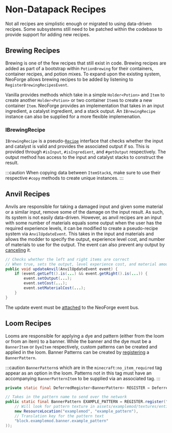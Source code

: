 # Non-Datapack Recipes

Not all recipes are simplistic enough or migrated to using data-driven recipes. Some subsystems still need to be patched within the codebase to provide support for adding new recipes.

## Brewing Recipes

Brewing is one of the few recipes that still exist in code. Brewing recipes are added as part of a bootstrap within `PotionBrewing` for their containers, container recipes, and potion mixes. To expand upon the existing system, NeoForge allows brewing recipes to be added by listening to `RegisterBrewingRecipesEvent`.

Vanilla provides methods which take in a simple `Holder<Potion>` and `Item` to create another `Holder<Potion>` or two container `Item`s to create a new container `Item`. NeoForge provides an implementation that takes in an input ingredient, a catalyst ingredient, and a stack output. An `IBrewingRecipe` instance can also be supplied for a more flexible implemenation.

### IBrewingRecipe

`IBrewingRecipe` is a pseudo-[`Recipe`][recipe] interface that checks whether the input and catalyst is valid and provides the associated output if so. This is provided through `#isInput`, `#isIngredient`, and `#getOutput` respectively. The output method has access to the input and catalyst stacks to construct the result.

:::caution
When copying data between `ItemStack`s, make sure to use their respective `#copy` methods to create unique instances.
:::

## Anvil Recipes

Anvils are responsible for taking a damaged input and given some material or a similar input, remove some of the damage on the input result. As such, its system is not easily data-driven. However, as anvil recipes are an input with some number of materials equals some output when the user has the required experience levels, it can be modified to create a pseudo-recipe system via `AnvilUpdateEvent`. This takes in the input and materials and allows the modder to specify the output, experience level cost, and number of materials to use for the output. The event can also prevent any output by [canceling][cancel] it.

```java
// Checks whether the left and right items are correct
// When true, sets the output, level experience cost, and material amount
public void updateAnvil(AnvilUpdateEvent event) {
    if (event.getLeft().is(...) && event.getRight().is(...)) {
        event.setOutput(...);
        event.setCost(...);
        event.setMaterialCost(...);
    }
}
```

The update event must be [attached] to the NeoForge event bus.

## Loom Recipes

Looms are responsible for applying a dye and pattern (either from the loom or from an item) to a banner. While the banner and the dye must be a `BannerItem` or `DyeItem` respectively, custom patterns can be created and applied in the loom. Banner Patterns can be created by [registering] a `BannerPattern`.

:::caution
`BannerPattern`s which are in the `minecraft:no_item_required` tag appear as an option in the loom. Patterns not in this tag must have an accompanying `BannerPatternItem` to be supplied via an associated tag.
:::

```java
private static final DeferredRegister<BannerPattern> REGISTER = DeferredRegister.create(Registries.BANNER_PATTERN, "examplemod");

// Takes in the pattern name to send over the network
public static final BannerPattern EXAMPLE_PATTERN = REGISTER.register("example_pattern", () -> new BannerPattern(
    // Will look for pattern texture in assets/examplemod/textures/entity/banner/example_pattern.png
    new ResourceLocation("examplemod", "example_pattern"),
    // Translation key for the pattern text
    "block.examplemod.banner.example_pattern"
));
```

[recipe]: ./custom.md#recipe
[cancel]: ../../../concepts/events.md#cancellable-events
[attached]: ../../../concepts/events.md#registering-an-event-handler
[registering]: ../../../concepts/registries.md
